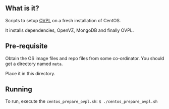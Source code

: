 What is it?
-----------

Scripts to setup [OVPL](https://github.com/vlead/ovpl)
on a fresh installation of CentOS.

It installs dependencies, OpenVZ, MongoDB and finally OVPL.


Pre-requisite
-------------

Obtain the OS image files and repo files from some co-ordinator.
You should get a directory named `meta`.

Place it in this directory.

Running
-------

To run, execute the `centos_prepare_ovpl.sh`:
`$ ./centos_prepare_ovpl.sh`
